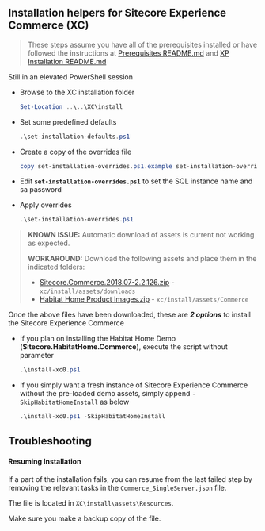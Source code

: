 ## Installation helpers for Sitecore Experience Commerce (XC)

> These steps assume you have all of the prerequisites installed or have followed the instructions at [Prerequisites README.md](../../Prerequisits/README.md) and [XP Installation README.md](..\..\XP\install\README.md)

Still in an elevated PowerShell session

- Browse to the XC installation folder
  
    ```powershell
    Set-Location ..\..\XC\install
    ```

- Set some predefined defaults
  
    ```powershell
    .\set-installation-defaults.ps1
    ```

- Create a copy of the overrides file

    ```powershell
    copy set-installation-overrides.ps1.example set-installation-overrides.ps1
    ```

- Edit **`set-installation-overrides.ps1`** to set the SQL instance name and sa password

- Apply overrides

    ```powershell
    .\set-installation-overrides.ps1
    ```

> **KNOWN ISSUE:** Automatic download of assets is current not working as expected.
> 
> **WORKAROUND:** Download the following assets and place them in the indicated folders:
> - [Sitecore.Commerce.2018.07-2.2.126.zip](https://dev.sitecore.net/~/media/F374366CA5C649C99B09D35D5EF1BFCE.ashx) - `xc/install/assets/downloads`
> - [Habitat Home Product Images.zip](https://sitecore.box.com/shared/static/bjvge68eqge87su5vg258366rve6bg5d.zip) - `xc/install/assets/Commerce`

Once the above files have been downloaded, these are **_2 options_** to install the Sitecore Experience Commerce

- If you plan on installing the Habitat Home Demo (**Sitecore.HabitatHome.Commerce**), execute the script without parameter

    ```powershell
    .\install-xc0.ps1
    ```
- If you simply want a fresh instance of Sitecore Experience Commerce without the pre-loaded demo assets, simply append `-SkipHabitatHomeInstall` as below
  
    ```powershell
    .\install-xc0.ps1 -SkipHabitatHomeInstall
    ```

## Troubleshooting

#### Resuming Installation

If a part of the installation fails, you can resume from the last failed step by removing the relevant tasks in the `Commerce_SingleServer.json` file.

The file is located in `XC\install\assets\Resources`.

Make sure you make a backup copy of the file.
